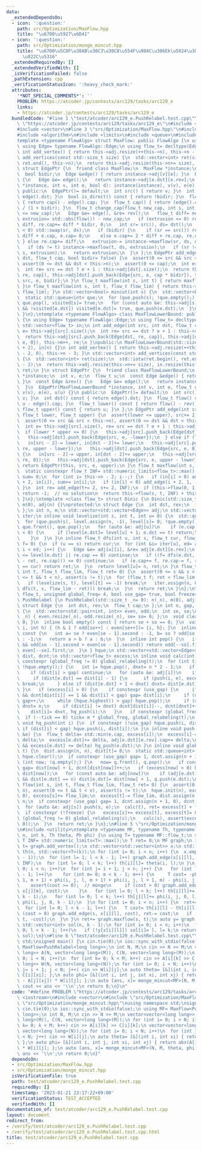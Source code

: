 ```yaml
---
data:
  _extendedDependsOn:
  - icon: ':question:'
    path: src/Optimization/MaxFlow.hpp
    title: "\u6700\u5927\u6D41"
  - icon: ':question:'
    path: src/Optimization/monge_mincut.hpp
    title: "\u6700\u5C0F\u30AB\u30C3\u30C8\u554F\u984C\u306Ek\u5024\u3078\u306E\u4E00\
      \u822C\u5316"
  _extendedRequiredBy: []
  _extendedVerifiedWith: []
  _isVerificationFailed: false
  _pathExtension: cpp
  _verificationStatusIcon: ':heavy_check_mark:'
  attributes:
    '*NOT_SPECIAL_COMMENTS*': ''
    PROBLEM: https://atcoder.jp/contests/arc129/tasks/arc129_e
    links:
    - https://atcoder.jp/contests/arc129/tasks/arc129_e
  bundledCode: "#line 1 \"test/atcoder/arc129_e.PushRelabel.test.cpp\"\n#define PROBLEM\
    \ \"https://atcoder.jp/contests/arc129/tasks/arc129_e\"\n#include <iostream>\n\
    #include <vector>\n#line 3 \"src/Optimization/MaxFlow.hpp\"\n#include <numeric>\n\
    #include <algorithm>\n#include <limits>\n#include <queue>\n#include <cassert>\n\
    template <typename FlowAlgo> struct MaxFlow: public FlowAlgo {\n using FlowAlgo::FlowAlgo;\n\
    \ using Edge= typename FlowAlgo::Edge;\n using flow_t= decltype(Edge::cap);\n\
    \ int add_vertex() { return this->adj.resize(++this->n), this->n - 1; }\n std::vector<int>\
    \ add_vertices(const std::size_t size) {\n  std::vector<int> ret(size);\n  std::iota(ret.begin(),\
    \ ret.end(), this->n);\n  return this->adj.resize(this->n+= size), ret;\n }\n\
    \ struct EdgePtr {\n  friend class MaxFlow;\n  MaxFlow *instance;\n  int v, e;\n\
    \  bool bidir;\n  Edge &edge() { return instance->adj[v][e]; }\n  Edge &rev()\
    \ {\n   Edge &e= edge();\n   return instance->adj[e.dst][e.rev];\n  }\n  EdgePtr(MaxFlow\
    \ *instance, int v, int e, bool d): instance(instance), v(v), e(e), bidir(d) {}\n\
    \ public:\n  EdgePtr()= default;\n  int src() { return v; }\n  int dst() { return\
    \ edge().dst; }\n  bool is_direct() const { return !bidir; }\n  flow_t flow()\
    \ { return cap() - edge().cap; }\n  flow_t cap() { return (edge().cap + rev().cap)\
    \ / (1 + bidir); }\n  flow_t change_cap(flow_t new_cap, int s, int t) {\n   assert(0\
    \ <= new_cap);\n   Edge &e= edge(), &re= rev();\n   flow_t diff= new_cap - cap(),\
    \ extrusion= std::abs(flow()) - new_cap;\n   if (extrusion <= 0) return e.cap+=\
    \ diff, re.cap+= diff * bidir, 0;\n   int sr= src(), ds= dst();\n   if (flow()\
    \ < 0) std::swap(sr, ds);\n   if (bidir) {\n    if (sr == src()) re.cap+= 2 *\
    \ diff + e.cap, e.cap= 0;\n    else e.cap+= 2 * diff + re.cap, re.cap= 0;\n  \
    \ } else re.cap+= diff;\n   extrusion-= instance->maxflow(sr, ds, extrusion);\n\
    \   if (ds != t) instance->maxflow(t, ds, extrusion);\n   if (sr != s) instance->maxflow(sr,\
    \ s, extrusion);\n   return extrusion;\n  }\n };\n EdgePtr add_edge(int src, int\
    \ dst, flow_t cap, bool bidir= false) {\n  assert(0 <= src && src < this->n),\
    \ assert(0 <= dst && dst < this->n);\n  assert(0 <= cap);\n  int e= this->adj[src].size();\n\
    \  int re= src == dst ? e + 1 : this->adj[dst].size();\n  return this->adj[src].push_back(Edge{dst,\
    \ re, cap}), this->adj[dst].push_back(Edge{src, e, cap * bidir}), this->m++, EdgePtr{this,\
    \ src, e, bidir};\n }\n flow_t maxflow(int s, int t) { return maxflow(s, t, std::numeric_limits<flow_t>::max());\
    \ }\n flow_t maxflow(int s, int t, flow_t flow_lim) { return this->flow(s, t,\
    \ flow_lim); }\n std::vector<bool> mincut(int s) {\n  std::vector<bool> visited(this->n);\n\
    \  static std::queue<int> que;\n  for (que.push(s); !que.empty();) {\n   s= que.front(),\
    \ que.pop(), visited[s]= true;\n   for (const auto &e: this->adj[s])\n    if (e.cap\
    \ && !visited[e.dst]) visited[e.dst]= true, que.push(e.dst);\n  }\n  return visited;\n\
    \ }\n};\ntemplate <typename FlowAlgo> class MaxFlowLowerBound: public FlowAlgo\
    \ {\n using Edge= typename FlowAlgo::Edge;\n using flow_t= decltype(Edge::cap);\n\
    \ std::vector<flow_t> in;\n int add_edge(int src, int dst, flow_t cap) {\n  int\
    \ e= this->adj[src].size();\n  int re= src == dst ? e + 1 : this->adj[dst].size();\n\
    \  return this->adj[src].push_back(Edge{dst, re, cap}), this->adj[dst].push_back(Edge{src,\
    \ e, 0}), this->m++, re;\n }\npublic:\n MaxFlowLowerBound(std::size_t n= 0): FlowAlgo(n\
    \ + 2), in(n) {}\n int add_vertex() { return this->adj.resize(++this->n), in.resize(this->n\
    \ - 2, 0), this->n - 3; }\n std::vector<int> add_vertices(const std::size_t size)\
    \ {\n  std::vector<int> ret(size);\n  std::iota(ret.begin(), ret.end(), this->n\
    \ - 2);\n  return this->adj.resize(this->n+= size), in.resize(this->n - 2, 0),\
    \ ret;\n }\n struct EdgePtr {\n  friend class MaxFlowLowerBound;\n  MaxFlowLowerBound\
    \ *instance;\n  int v, e;\n  flow_t u;\n  const Edge &edge() { return instance->adj[v][e];\
    \ }\n  const Edge &rev() {\n   Edge &e= edge();\n   return instance->adj[e.dst][e.rev];\n\
    \  }\n  EdgePtr(MaxFlowLowerBound *instance, int v, int e, flow_t u): instance(instance),\
    \ v(v), e(e), u(u) {}\n public:\n  EdgePtr()= default;\n  int src() const { return\
    \ v; }\n  int dst() const { return edge().dst; }\n  flow_t flow() const { return\
    \ u - edge().cap; }\n  flow_t lower() const { return flow() - rev().cap; }\n \
    \ flow_t upper() const { return u; }\n };\n EdgePtr add_edge(int src, int dst,\
    \ flow_t lower, flow_t upper) {\n  assert(lower <= upper), src+= 2, dst+= 2;\n\
    \  assert(0 <= src && src < this->n), assert(0 <= dst && dst < this->n);\n  this->m++;\n\
    \  int e= this->adj[src].size(), re= src == dst ? e + 1 : this->adj[dst].size();\n\
    \  if (lower * upper <= 0) {\n   this->adj[src].push_back(Edge{dst, re, upper});\n\
    \   this->adj[dst].push_back(Edge{src, e, -lower});\n  } else if (lower > 0) {\n\
    \   in[src - 2]-= lower, in[dst - 2]+= lower;\n   this->adj[src].push_back(Edge{dst,\
    \ re, upper - lower});\n   this->adj[dst].push_back(Edge{src, e, 0});\n  } else\
    \ {\n   in[src - 2]-= upper, in[dst - 2]+= upper;\n   this->adj[src].push_back(Edge{dst,\
    \ re, 0});\n   this->adj[dst].push_back(Edge{src, e, upper - lower});\n  }\n \
    \ return EdgePtr(this, src, e, upper);\n }\n flow_t maxflow(int s, int t) {\n\
    \  static constexpr flow_t INF= std::numeric_limits<flow_t>::max();\n  flow_t\
    \ sum= 0;\n  for (int i= this->n - 2; i--;) {\n   if (in[i] > 0) add_edge(0, i\
    \ + 2, in[i]), sum+= in[i];\n   if (in[i] < 0) add_edge(i + 2, 1, -in[i]);\n \
    \ }\n  int re= add_edge(t+= 2, s+= 2, INF);\n  if (this->flow(0, 1, INF) < sum)\
    \ return -1;  // no solution\n  return this->flow(s, t, INF) + this->adj[s][re].cap;\n\
    \ }\n};\ntemplate <class flow_t> struct Dinic {\n Dinic(std::size_t _n= 0): n(_n),\
    \ m(0), adj(n) {}\nprotected:\n struct Edge {\n  int dst, rev;\n  flow_t cap;\n\
    \ };\n int n, m;\n std::vector<std::vector<Edge>> adj;\n std::vector<int> level,\
    \ iter;\n inline void levelize(int s, int t, int u= 0) {\n  std::queue<int> que;\n\
    \  for (que.push(s), level.assign(n, -1), level[s]= 0; !que.empty();) {\n   u=\
    \ que.front(), que.pop();\n   for (auto &e: adj[u])\n    if (e.cap > 0 && level[e.dst]\
    \ < 0) {\n     if (level[e.dst]= level[u] + 1; e.dst == t) return;\n     que.push(e.dst);\n\
    \    }\n  }\n }\n inline flow_t dfs(int u, int s, flow_t cur, flow_t ret= 0, flow_t\
    \ f= 0) {\n  if (u == s) return cur;\n  for (int &i= iter[u], ed= adj[u].size();\
    \ i < ed; i++) {\n   Edge &e= adj[u][i], &re= adj[e.dst][e.rev];\n   if (level[u]\
    \ <= level[e.dst] || re.cap == 0) continue;\n   if ((f= dfs(e.dst, s, std::min(cur\
    \ - ret, re.cap))) <= 0) continue;\n   if (e.cap+= f, re.cap-= f, ret+= f; ret\
    \ == cur) return ret;\n  }\n  return level[u]= n, ret;\n }\n flow_t flow(int s,\
    \ int t, flow_t flow_lim, flow_t ret= 0) {\n  assert(0 <= s && s < n), assert(0\
    \ <= t && t < n), assert(s != t);\n  for (flow_t f; ret < flow_lim; ret+= f) {\n\
    \   if (levelize(s, t), level[t] == -1) break;\n   iter.assign(n, 0);\n   if (!(f=\
    \ dfs(t, s, flow_lim - ret))) break;\n  }\n  return ret;\n }\n};\ntemplate <class\
    \ flow_t, unsigned global_freq= 4, bool use_gap= true, bool freeze= false> struct\
    \ PushRelabel {\n PushRelabel(std::size_t _n= 0): n(_n), m(0), adj(n) {}\nprotected:\n\
    \ struct Edge {\n  int dst, rev;\n  flow_t cap;\n };\n int n, gap, m;\n struct\
    \ {\n  std::vector<std::pair<int, int>> even, odd;\n  int se, so;\n  void init(int\
    \ _n) { even.resize(_n), odd.resize(_n), se= so= 0; };\n  void clear() { se= so=\
    \ 0; }\n  inline bool empty() const { return se + so == 0; }\n  void push(int\
    \ i, int h) { (h & 1 ? odd[so++] : even[se++])= {i, h}; }\n  inline int highest()\
    \ const {\n   int a= se ? even[se - 1].second : -1, b= so ? odd[so - 1].second\
    \ : -1;\n   return a > b ? a : b;\n  }\n  inline int pop() {\n   if (!se || (so\
    \ && odd[so - 1].second > even[se - 1].second)) return odd[--so].first;\n   return\
    \ even[--se].first;\n  }\n } hque;\n std::vector<std::vector<Edge>> adj;\n std::vector<int>\
    \ dist, dcnt;\n std::vector<flow_t> excess;\n inline void calc(int t) {\n  if\
    \ constexpr (global_freq != 0) global_relabeling(t);\n  for (int tick= m * global_freq;\
    \ !hque.empty();) {\n   int i= hque.pop(), dnxt= n * 2 - 1;\n   if constexpr (use_gap)\n\
    \    if (dist[i] > gap) continue;\n   for (auto &e: adj[i])\n    if (e.cap) {\n\
    \     if (dist[e.dst] == dist[i] - 1) {\n      if (push(i, e), excess[i] == 0)\
    \ break;\n     } else if (dist[e.dst] + 1 < dnxt) dnxt= dist[e.dst] + 1;\n   \
    \ }\n   if (excess[i] > 0) {\n    if constexpr (use_gap) {\n     if (dnxt != dist[i]\
    \ && dcnt[dist[i]] == 1 && dist[i] < gap) gap= dist[i];\n     if (dnxt == gap)\
    \ gap++;\n     while (hque.highest() > gap) hque.pop();\n     if (dnxt > gap)\
    \ dnxt= n;\n     if (dist[i] != dnxt) dcnt[dist[i]]--, dcnt[dnxt]++;\n    }\n\
    \    dist[i]= dnxt, hq_push(i);\n   }\n   if constexpr (global_freq != 0)\n  \
    \  if (--tick == 0) tick= m * global_freq, global_relabeling(t);\n  }\n }\n inline\
    \ void hq_push(int i) {\n  if constexpr (!use_gap) hque.push(i, dist[i]);\n  else\
    \ if (dist[i] < gap) hque.push(i, dist[i]);\n }\n inline void push(int i, Edge\
    \ &e) {\n  flow_t delta= std::min(e.cap, excess[i]);\n  excess[i]-= delta, e.cap-=\
    \ delta;\n  excess[e.dst]+= delta, adj[e.dst][e.rev].cap+= delta;\n  if (0 < excess[e.dst]\
    \ && excess[e.dst] <= delta) hq_push(e.dst);\n }\n inline void global_relabeling(int\
    \ t) {\n  dist.assign(n, n), dist[t]= 0;\n  static std::queue<int> q;\n  q.push(t),\
    \ hque.clear();\n  if constexpr (use_gap) gap= 1, dcnt.assign(n + 1, 0);\n  for\
    \ (int now; !q.empty();) {\n   now= q.front(), q.pop();\n   if constexpr (use_gap)\
    \ gap= dist[now] + 1, dcnt[dist[now]]++;\n   if (excess[now] > 0) hque.push(now,\
    \ dist[now]);\n   for (const auto &e: adj[now])\n    if (adj[e.dst][e.rev].cap\
    \ && dist[e.dst] == n) dist[e.dst]= dist[now] + 1, q.push(e.dst);\n  }\n }\n flow_t\
    \ flow(int s, int t, flow_t flow_lim, flow_t ret= 0) {\n  assert(0 <= s && s <\
    \ n), assert(0 <= t && t < n), assert(s != t);\n  hque.init(n), excess.assign(n,\
    \ 0), excess[s]+= flow_lim;\n  excess[t]-= flow_lim, dist.assign(n, 0), dist[s]=\
    \ n;\n  if constexpr (use_gap) gap= 1, dcnt.assign(n + 1, 0), dcnt[0]= n - 1;\n\
    \  for (auto &e: adj[s]) push(s, e);\n  calc(t), ret= excess[t] + flow_lim;\n\
    \  if constexpr (!freeze) {\n   excess[s]+= excess[t], excess[t]= 0;\n   if constexpr\
    \ (global_freq != 0) global_relabeling(s);\n   calc(s), assert(excess == std::vector<flow_t>(n,\
    \ 0));\n  }\n  return ret;\n }\n};\n#line 5 \"src/Optimization/monge_mincut.hpp\"\
    \n#include <utility>\ntemplate <typename MF, typename Th, typename Ph> auto monge_mincut(int\
    \ n, int k, Th theta, Ph phi) {\n using T= typename MF::flow_t;\n static constexpr\
    \ T INF= std::numeric_limits<T>::max();\n T ret= 0;\n MF graph;\n int s= graph.add_vertex(),\
    \ t= graph.add_vertex();\n std::vector<std::vector<int>> x;\n std::vector<std::vector<T>>\
    \ th(n, std::vector<T>(k));\n for (int i= 0; i < n; i++) {\n  x.emplace_back(graph.add_vertices(k\
    \ - 1));\n  for (int l= 1; l < k - 1; l++) graph.add_edge(x[i][l], x[i][l - 1],\
    \ INF);\n  for (int l= 0; l < k; l++) th[i][l]= theta(i, l);\n }\n for (int i=\
    \ 0; i < n; i++)\n  for (int j= i + 1; j < n; j++) {\n   for (int l= 0; l < k\
    \ - 1; l++)\n    for (int m= 0; m < k - 1; m++) {\n     T cost= -phi(i, j, l +\
    \ 1, m + 1) + phi(i, j, l, m + 1) + phi(i, j, l + 1, m) - phi(i, j, l, m);\n \
    \    assert(cost >= 0);  // monge\n     if (cost > 0) graph.add_edge(x[i][l],\
    \ x[j][m], cost);\n    }\n   for (int l= 0; l < k; l++) th[i][l]+= phi(i, j, l,\
    \ k - 1);\n   for (int l= 0; l < k; l++) th[j][l]+= phi(i, j, 0, l);\n   ret-=\
    \ phi(i, j, 0, k - 1);\n  }\n for (int i= 0; i < n; i++) {\n  ret+= th[i][0];\n\
    \  for (int l= 0; l < k - 1; l++) {\n   T cost= th[i][l] - th[i][l + 1];\n   if\
    \ (cost > 0) graph.add_edge(s, x[i][l], cost), ret-= cost;\n   if (cost < 0) graph.add_edge(x[i][l],\
    \ t, -cost);\n  }\n }\n ret+= graph.maxflow(s, t);\n auto y= graph.mincut(s);\n\
    \ std::vector<int> sol(n, k - 1);\n for (int i= 0; i < n; i++)\n  for (int l=\
    \ 0; l < k - 1; l++)\n   if (!y[x[i][l]]) sol[i]= l, l= k;\n return std::make_pair(ret,\
    \ sol);\n}\n#line 6 \"test/atcoder/arc129_e.PushRelabel.test.cpp\"\nusing namespace\
    \ std;\nsigned main() {\n cin.tie(0);\n ios::sync_with_stdio(false);\n using MF=\
    \ MaxFlow<PushRelabel<long long>>;\n int N, M;\n cin >> N >> M;\n vector<vector<long\
    \ long>> A(N, vector<long long>(M)), C(N, vector<long long>(M));\n for (int i=\
    \ 0; i < N; i++)\n  for (int k= 0; k < M; k++) cin >> A[i][k] >> C[i][k];\n vector<vector<long\
    \ long>> W(N, vector<long long>(N));\n for (int i= 0; i < N; i++)\n  for (int\
    \ j= i + 1; j < N; j++) cin >> W[i][j];\n auto theta= [&](int i, int xi) { return\
    \ C[i][xi]; };\n auto phi= [&](int i, int j, int xi, int xj) { return abs(A[i][xi]\
    \ - A[j][xj]) * W[i][j]; };\n auto [ans, x]= monge_mincut<MF>(N, M, theta, phi);\n\
    \ cout << ans << '\\n';\n return 0;\n}\n"
  code: "#define PROBLEM \"https://atcoder.jp/contests/arc129/tasks/arc129_e\"\n#include\
    \ <iostream>\n#include <vector>\n#include \"src/Optimization/MaxFlow.hpp\"\n#include\
    \ \"src/Optimization/monge_mincut.hpp\"\nusing namespace std;\nsigned main() {\n\
    \ cin.tie(0);\n ios::sync_with_stdio(false);\n using MF= MaxFlow<PushRelabel<long\
    \ long>>;\n int N, M;\n cin >> N >> M;\n vector<vector<long long>> A(N, vector<long\
    \ long>(M)), C(N, vector<long long>(M));\n for (int i= 0; i < N; i++)\n  for (int\
    \ k= 0; k < M; k++) cin >> A[i][k] >> C[i][k];\n vector<vector<long long>> W(N,\
    \ vector<long long>(N));\n for (int i= 0; i < N; i++)\n  for (int j= i + 1; j\
    \ < N; j++) cin >> W[i][j];\n auto theta= [&](int i, int xi) { return C[i][xi];\
    \ };\n auto phi= [&](int i, int j, int xi, int xj) { return abs(A[i][xi] - A[j][xj])\
    \ * W[i][j]; };\n auto [ans, x]= monge_mincut<MF>(N, M, theta, phi);\n cout <<\
    \ ans << '\\n';\n return 0;\n}"
  dependsOn:
  - src/Optimization/MaxFlow.hpp
  - src/Optimization/monge_mincut.hpp
  isVerificationFile: true
  path: test/atcoder/arc129_e.PushRelabel.test.cpp
  requiredBy: []
  timestamp: '2023-01-21 23:17:22+09:00'
  verificationStatus: TEST_ACCEPTED
  verifiedWith: []
documentation_of: test/atcoder/arc129_e.PushRelabel.test.cpp
layout: document
redirect_from:
- /verify/test/atcoder/arc129_e.PushRelabel.test.cpp
- /verify/test/atcoder/arc129_e.PushRelabel.test.cpp.html
title: test/atcoder/arc129_e.PushRelabel.test.cpp
---
```

